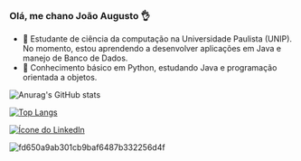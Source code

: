 ### Olá, me chano João Augusto 👌

- 🔭 Estudante de ciência da computação na Universidade Paulista (UNIP). No momento, estou aprendendo a desenvolver aplicações em Java e manejo de Banco de Dados.
- 🌱 Conhecimento básico em Python, estudando Java e programação orientada a objetos.


![Anurag's GitHub stats](https://github-readme-stats.vercel.app/api?username=Pontuego&show_icons=true&theme=tokyonight) 

[![Top Langs](https://github-readme-stats.vercel.app/api/top-langs/?username=Pontuego&layout=compact/api?username=Pontuego&show_icons=true&theme=tokyonight)](https://github.com/Pontuego/github-readme-stats)
   


[![Ícone do LinkedIn](https://img.shields.io/badge/-LinkedIn-blue?style=flat-square&logo=Linkedin&logoColor=black&link=https://www.linkedin.com/in/jo%C3%A3o-augusto-cardoso-dos-reis-da-silva-769a531b9)](https://www.linkedin.com/in/jo%C3%A3o-augusto-cardoso-dos-reis-da-silva-769a531b9)



![fd650a9ab301cb9baf6487b332256d4f](https://github.com/Pontuego/Pontuego/assets/132208368/aa3c55b1-49cf-45d5-bbb0-c050dd789eb0)
